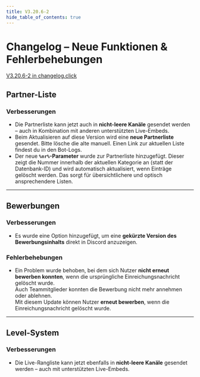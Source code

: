 ```yaml
---
title: V3.20.6-2
hide_table_of_contents: true
---
```


# Changelog – Neue Funktionen & Fehlerbehebungen
[V3.20.6-2 in changelog.click](https://scnx.app/de/changelogs/beta-v3.20.6-2)

## Partner-Liste

### Verbesserungen
- Die Partnerliste kann jetzt auch in **nicht-leere Kanäle** gesendet werden – auch in Kombination mit anderen unterstützten Live-Embeds.
- Beim Aktualisieren auf diese Version wird eine **neue Partnerliste** gesendet. Bitte lösche die alte manuell. Einen Link zur aktuellen Liste findest du in den Bot-Logs.
- Der neue **`%nr%`-Parameter** wurde zur Partnerliste hinzugefügt. Dieser zeigt die Nummer innerhalb der aktuellen Kategorie an (statt der Datenbank-ID) und wird automatisch aktualisiert, wenn Einträge gelöscht werden. Das sorgt für übersichtlichere und optisch ansprechendere Listen.

---

## Bewerbungen

### Verbesserungen
- Es wurde eine Option hinzugefügt, um eine **gekürzte Version des Bewerbungsinhalts** direkt in Discord anzuzeigen.

### Fehlerbehebungen
- Ein Problem wurde behoben, bei dem sich Nutzer **nicht erneut bewerben konnten**, wenn die ursprüngliche Einreichungsnachricht gelöscht wurde.  
  Auch Teammitglieder konnten die Bewerbung nicht mehr annehmen oder ablehnen.  
  Mit diesem Update können Nutzer **erneut bewerben**, wenn die Einreichungsnachricht gelöscht wurde.

---

## Level-System

### Verbesserungen
- Die Live-Rangliste kann jetzt ebenfalls in **nicht-leere Kanäle** gesendet werden – auch mit unterstützten Live-Embeds.
